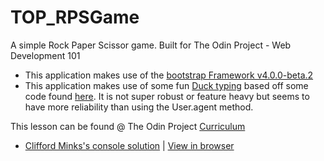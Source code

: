 # TOP_RPSGame

A simple Rock Paper Scissor game. Built for The Odin Project - Web Development 101

- This application makes use of the [bootstrap Framework v4.0.0-beta.2](https://en.wikipedia.org/wiki/Bootstrap_(front-end_framework))
- This application makes use of some fun [Duck typing](https://en.wikipedia.org/wiki/Duck_typing) based off some code found [here](https://jsfiddle.net/311aLtkz/). It is not super robust or feature heavy but seems to have more reliability than using the User.agent method.

This lesson can be found @ The Odin Project [Curriculum](https://www.theodinproject.com/courses/web-development-101/lessons/rock-paper-scissors?ref=lnav)

* [Clifford Minks's console solution](https://github.com/xxerror500xx/TOP_RPSGame.git) | [View in browser](https://xxerror500xx.github.io/TOP_RPSGame/)

